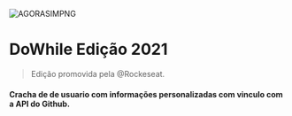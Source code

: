![AGORASIMPNG](https://user-images.githubusercontent.com/105246720/177178710-d3babf1b-3c51-4488-b0cb-0ce4c12b896e.png)


# DoWhile Edição 2021

> Edição promovida pela @Rockeseat.

#### Cracha de de usuario com informações personalizadas com vinculo com a API do Github.
